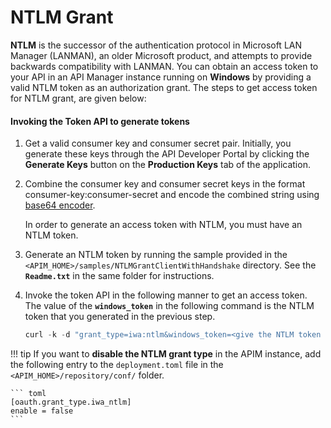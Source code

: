 # NTLM Grant

**NTLM** is the successor of the authentication protocol in Microsoft LAN Manager (LANMAN), an older Microsoft product, and attempts to provide backwards compatibility with LANMAN. You can obtain an access token to your API in an API Manager instance running on **Windows** by providing a valid NTLM token as an authorization grant. The steps to get access token for NTLM grant, are given below:

#### Invoking the Token API to generate tokens

1.  Get a valid consumer key and consumer secret pair. Initially, you generate these keys through the API Developer Portal by clicking the **Generate Keys** button on the **Production Keys** tab of the application.

2.  Combine the consumer key and consumer secret keys in the format consumer-key:consumer-secret and encode the combined string using [base64 encoder](http://base64encode.org).

    In order to generate an access token with NTLM, you must have an NTLM token.

3.  Generate an NTLM token by running the sample provided in the `<APIM_HOME>/samples/NTLMGrantClientWithHandshake` directory. See the **`Readme.txt`** in the same folder for instructions.

4.  Invoke the token API in the following manner to get an access token.
    The value of the **`windows_token`** in the following command is the NTLM token that you generated in the previous step.

    ``` java
    curl -k -d "grant_type=iwa:ntlm&windows_token=<give the NTLM token you got in step 3>" -H "Authorization: Basic <give the string you got in step2>" -H "Content-Type: application/x-www-form-urlencoded" https://localhost:8243/token
    ```

!!! tip
    If you want to **disable the NTLM grant type** in the APIM instance, add the following entry to the `deployment.toml` file in the `<APIM_HOME>/repository/conf/` folder.

    ``` toml
    [oauth.grant_type.iwa_ntlm]
    enable = false
    ```
